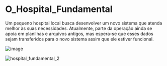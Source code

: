 # O_Hospital_Fundamental
Um pequeno hospital local busca desenvolver um novo sistema que atenda melhor às suas necessidades. Atualmente, parte da operação ainda se apoia em planilhas e arquivos antigos, mas espera-se que esses dados sejam transferidos para o novo sistema assim que ele estiver funcional.

![image](https://github.com/vanessamaiz/O_Hospital_Fundamental/assets/142240200/cc13e674-eba7-469c-a95c-4e6f173611f2)

![hospital_fundamental_2](https://github.com/vanessamaiz/O_Hospital_Fundamental/assets/142240200/b31ffc70-5640-4d79-88d1-7f85080d9d62)
